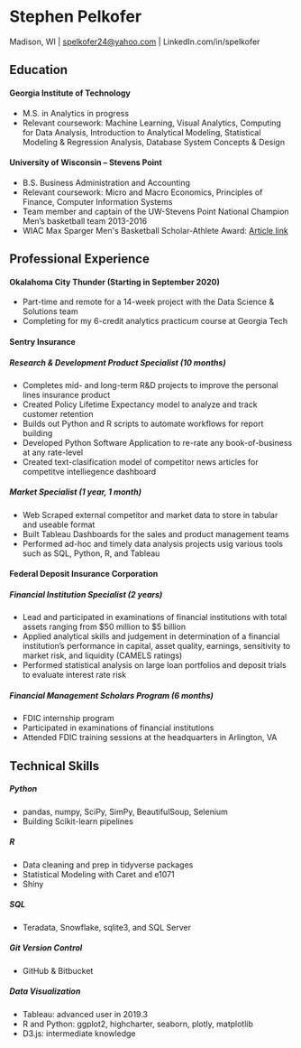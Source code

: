 # Stephen Pelkofer 
Madison, WI | spelkofer24@yahoo.com | LinkedIn.com/in/spelkofer

## Education

#### Georgia Institute of Technology
- M.S. in Analytics in progress 		
- Relevant coursework: Machine Learning, Visual Analytics, 
Computing for Data Analysis, Introduction to Analytical Modeling, 
Statistical Modeling & Regression Analysis, Database System Concepts & Design

#### University of Wisconsin – Stevens Point 
- B.S. Business Administration and Accounting
-	Relevant coursework: Micro and Macro Economics, Principles of Finance, Computer Information Systems
-	Team member and captain of the UW-Stevens Point National Champion Men’s basketball team 2013-2016
-	WIAC Max Sparger Men's Basketball Scholar-Athlete Award: [Article link](https://athletics.uwsp.edu/news/2016/3/4/mens-basketball-pelkofer-named-2016-max-sparger-scholar-athlete.aspx)

## Professional Experience

#### Okalahoma City Thunder (Starting in September 2020)
- Part-time and remote for a 14-week project with the Data Science & Solutions team
-	Completing for my 6-credit analytics practicum course at Georgia Tech

#### Sentry Insurance
##### Research & Development Product Specialist (10 months)
-	Completes mid- and long-term R&D projects to improve the personal lines insurance product
-	Created Policy Lifetime Expectancy model to analyze and track customer retention
- Builds out Python and R scripts to automate workflows for report building
-	Developed Python Software Application to re-rate any book-of-business at any rate-level
- Created text-clasification model of competitor news articles for competitve intelliegence dashboard

##### Market Specialist (1 year, 1 month)
- Web Scraped external competitor and market data to store in tabular and useable format
-	Built Tableau Dashboards for the sales and product management teams
- Performed ad-hoc and timely data analysis projects usig various tools such as SQL, Python, R, and Tableau

#### Federal Deposit Insurance Corporation
##### Financial Institution Specialist (2 years)
-	Lead and participated in examinations of financial institutions with total assets ranging from $50 million to $5 billion
-	Applied analytical skills and judgement in determination of a financial institution’s performance in capital, asset quality, earnings, sensitivity to market risk, and liquidity (CAMELS ratings)
-	Performed statistical analysis on large loan portfolios and deposit trials to evaluate interest rate risk

##### Financial Management Scholars Program (6 months)
- FDIC internship program
- Participated in examinations of financial institutions
- Attended FDIC training sessions at the headquarters in Arlington, VA

## Technical Skills
##### Python
-	pandas, numpy, SciPy, SimPy, BeautifulSoup, Selenium
-	Building Scikit-learn pipelines

##### R
-	Data cleaning and prep in tidyverse packages
-	Statistical Modeling with Caret and e1071
- Shiny

##### SQL
-	Teradata, Snowflake, sqlite3, and SQL Server

##### Git Version Control
-	GitHub & Bitbucket

##### Data Visualization
-	Tableau: advanced user in 2019.3
-	R and Python: ggplot2, highcharter, seaborn, plotly, matplotlib
-	D3.js: intermediate knowledge
